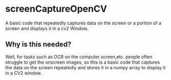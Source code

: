 # screenCaptureOpenCV
A basic code that repeatedly captures data on the screen or a portion of a screen and displays it in a cv2 Window.
## Why is this needed?
Well, for tasks such as OCR on the computer screen,etc. people often struggle to get the onscreen images, so this is a basic code that captures the data on the screen repeatedly and stores it in a numpy array to display it in a CV2 window.

